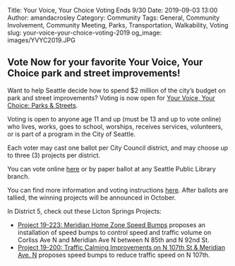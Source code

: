 Title: Your Voice, Your Choice Voting Ends 9/30
Date: 2019-09-03 13:00
Author: amandacrosley
Category: Community
Tags: General, Community Involvement, Community Meeting, Parks, Transportation, Walkability, Voting
slug: your-voice-your-choice-voting-2019
og_image: images/YVYC2019.JPG

## Vote Now for your favorite Your Voice, Your Choice park and street improvements!

Want to help Seattle decide how to spend $2 million of the city’s budget on park and street improvements? Voting is now open for [Your Voice, Your Choice: Parks & Streets](http://www.seattle.gov/neighborhoods/programs-and-services/your-voice-your-choice). 

Voting is open to anyone age 11 and up (must be 13 and up to vote online) who lives, works, goes to school, worships, receives services, volunteers, or is part of a program in the City of Seattle.

Each voter may cast one ballot per City Council district, and may choose up to three (3) projects per district.

You can vote online [here](https://pbstanford.org/seattle) or by paper ballot at any Seattle Public Library branch.

You can find more information and voting instructions [here](http://www.seattle.gov/neighborhoods/programs-and-services/your-voice-your-choice/get-involved/vote). After ballots are tallied, the winning projects will be announced in October.  

In District 5, check out these Licton Springs Projects:

* [Project 19-223: Meridian Home Zone Speed Bumps](http://www.seattle.gov/Documents/Departments/Neighborhoods/ParticipatoryBudgeting/2019%20YVYC/Project%20Reviews/Approved/5G,%2019-223,Corliss%20Ave.%20N%20and%20Meridian%20Ave.%20N%20btw%20N%2085th%20and%20N.%2092nd%20St_.pdf) proposes an installation of speed bumps to control speed and traffic volume on Corliss Ave N and Meridian Ave N between N 85th and N 92nd St.
* [Project 19-200: Traffic Calming Improvements on N 107th St & Meridian Ave. N](http://www.seattle.gov/Documents/Departments/Neighborhoods/ParticipatoryBudgeting/2019%20YVYC/Project%20Reviews/Approved/5H,%2019-200,N%20107th%20ST.%20and%20Meridian%20Ave.%20N.pdf) proposes speed bumps to reduce traffic speed on N 107th. 
